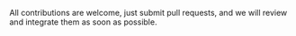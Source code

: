All contributions are welcome, just submit pull requests, and we will review and integrate them as soon as possible.
